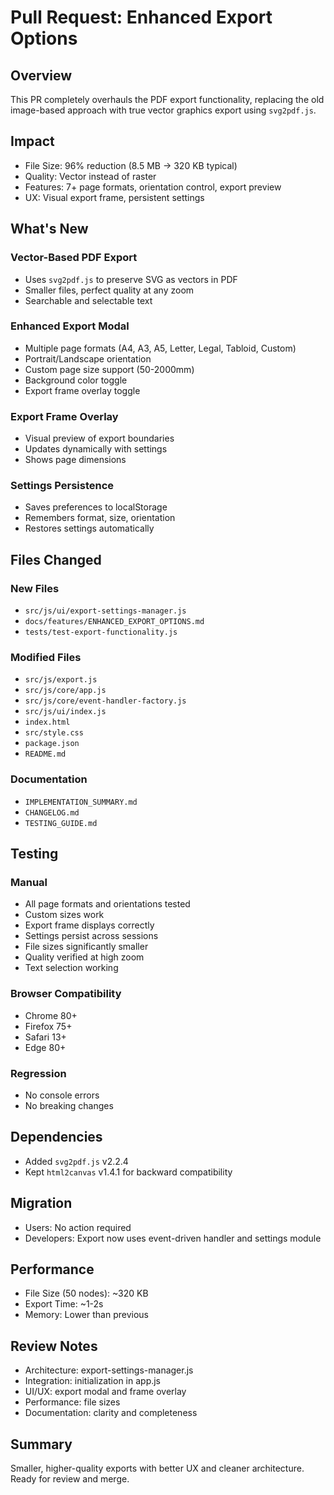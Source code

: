 # Pull Request: Enhanced Export Options

## Overview
This PR completely overhauls the PDF export functionality, replacing the old image-based approach with true vector graphics export using `svg2pdf.js`.

## Impact
- File Size: 96% reduction (8.5 MB → 320 KB typical)
- Quality: Vector instead of raster
- Features: 7+ page formats, orientation control, export preview
- UX: Visual export frame, persistent settings

## What's New

### Vector-Based PDF Export
- Uses `svg2pdf.js` to preserve SVG as vectors in PDF
- Smaller files, perfect quality at any zoom
- Searchable and selectable text

### Enhanced Export Modal
- Multiple page formats (A4, A3, A5, Letter, Legal, Tabloid, Custom)
- Portrait/Landscape orientation
- Custom page size support (50-2000mm)
- Background color toggle
- Export frame overlay toggle

### Export Frame Overlay
- Visual preview of export boundaries
- Updates dynamically with settings
- Shows page dimensions

### Settings Persistence
- Saves preferences to localStorage
- Remembers format, size, orientation
- Restores settings automatically

## Files Changed

### New Files
- `src/js/ui/export-settings-manager.js`
- `docs/features/ENHANCED_EXPORT_OPTIONS.md`
- `tests/test-export-functionality.js`

### Modified Files
- `src/js/export.js`
- `src/js/core/app.js`
- `src/js/core/event-handler-factory.js`
- `src/js/ui/index.js`
- `index.html`
- `src/style.css`
- `package.json`
- `README.md`

### Documentation
- `IMPLEMENTATION_SUMMARY.md`
- `CHANGELOG.md`
- `TESTING_GUIDE.md`

## Testing

### Manual
- All page formats and orientations tested
- Custom sizes work
- Export frame displays correctly
- Settings persist across sessions
- File sizes significantly smaller
- Quality verified at high zoom
- Text selection working

### Browser Compatibility
- Chrome 80+
- Firefox 75+
- Safari 13+
- Edge 80+

### Regression
- No console errors
- No breaking changes

## Dependencies
- Added `svg2pdf.js` v2.2.4
- Kept `html2canvas` v1.4.1 for backward compatibility

## Migration
- Users: No action required
- Developers: Export now uses event-driven handler and settings module

## Performance
- File Size (50 nodes): ~320 KB
- Export Time: ~1-2s
- Memory: Lower than previous

## Review Notes
- Architecture: export-settings-manager.js
- Integration: initialization in app.js
- UI/UX: export modal and frame overlay
- Performance: file sizes
- Documentation: clarity and completeness

## Summary
Smaller, higher-quality exports with better UX and cleaner architecture. Ready for review and merge.
